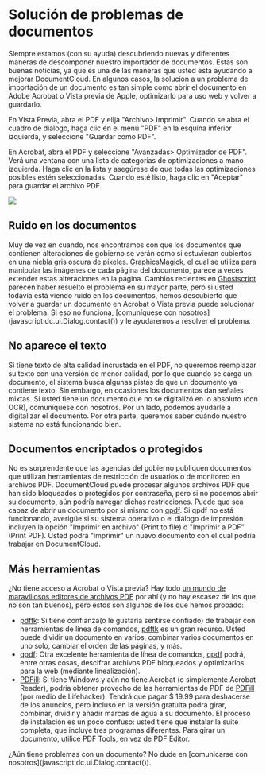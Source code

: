 # Solución de problemas de documentos

Siempre estamos (con su ayuda) descubriendo nuevas y diferentes maneras de descomponer nuestro importador de documentos. Estas son buenas noticias, ya que es una de las maneras que usted está ayudando a mejorar DocumentCloud. En algunos casos, la solución a un problema de importación de un documento es tan simple como abrir el documento en Adobe Acrobat o Vista previa de Apple, optimizarlo para uso web y volver a guardarlo.

En Vista Previa, abra el PDF y elija "Archivo> Imprimir". Cuando se abra el cuadro de diálogo, haga clic en el menú "PDF" en la esquina inferior izquierda, y seleccione "Guardar como PDF".

En Acrobat, abra el PDF y seleccione "Avanzadas> Optimizador de PDF". Verá una ventana con una lista de categorías de optimizaciones a mano izquierda. Haga clic en la lista y asegúrese de que todas las optimizaciones posibles estén seleccionadas. Cuando esté listo, haga clic en "Aceptar" para guardar el archivo PDF.

<img src="/images/help/pdf_optimizer.jpg" class="full_line" />

## Ruido en los documentos

Muy de vez en cuando, nos encontramos con que los documentos que contienen alteraciones de gobierno se verán como si estuvieran cubiertos en una niebla gris oscura de píxeles. [GraphicsMagick](http://www.graphicsmagick.org/), el cual se utiliza para manipular las imágenes de cada página del documento, parece a veces extender estas alteraciones en la página. Cambios recientes en [Ghostscript](http://pages.cs.wisc.edu/~ghost/doc/GPL/gpl900.htm) parecen haber resuelto el problema en su mayor parte, pero si usted todavía está viendo ruido en los documentos, hemos descubierto que volver a guardar un documento en Acrobat o Vista previa puede solucionar el problema. Si eso no funciona, [comuníquese con nosotros](javascript:dc.ui.Dialog.contact(\)) y le ayudaremos a resolver el problema.

## No aparece el texto

Si tiene texto de alta calidad incrustada en el PDF, no queremos reemplazar su texto con una versión de menor calidad, por lo que cuando se carga un documento, el sistema busca algunas pistas de que un documento ya contiene texto. Sin embargo, en ocasiones los documentos dan señales mixtas. Si usted tiene un documento que no se digitalizó en lo absoluto (con OCR), comuníquese con nosotros. Por un lado, podemos ayudarle a digitalizar el documento. Por otra parte, queremos saber cuándo nuestro sistema no está funcionando bien.

## <span id="encrypted">Documentos encriptados o protegidos</span>

No es sorprendente que las agencias del gobierno publiquen documentos que utilizan herramientas de restricción de usuarios  o  de monitoreo en archivos PDF. DocumentCloud puede procesar algunos archivos PDF que han sido bloqueados o protegidos por contraseña, pero si no podemos abrir su documento, aún podría navegar dichas restricciones. Puede que sea capaz de abrir un documento por sí mismo con [qpdf][]. Si qpdf no está funcionando, averigüe si su sistema operativo o el diálogo de impresión incluyen la opción "Imprimir en archivo" (Print to file) o "Imprimir a PDF” (Print PDF). Usted podrá "imprimir" un nuevo documento con el cual podría  trabajar en DocumentCloud.

## <span id="more">Más herramientas</span>

¿No tiene acceso a Acrobat o Vista previa? Hay todo [un mundo de maravillosos editores de archivos PDF](http://en.wikipedia.org/wiki/List_of_PDF_software) por ahí (y no hay escasez de los que no son tan buenos), pero estos son algunos de los que hemos probado:

 * [pdftk][]: Si tiene confianza(o le gustaría sentirse confiado) de trabajar con herramientas de línea de comandos,  [pdftk][] es un gran recurso. Usted puede dividir un documento en varios, combinar varios documentos en uno solo, cambiar el orden de las páginas, y más.
 * [qpdf][]: Otra excelente herramienta de línea de comandos, [qpdf][] podrá, entre otras cosas, descifrar archivos PDF bloqueados y optimizarlos para la web (mediante linealización).
 * [PDFill][]: Si tiene Windows y aún no tiene Acrobat (o simplemente Acrobat Reader), podría obtener provecho de las herramientas de PDF de [PDFill][] (por medio de Lifehacker). Tendrá que pagar $ 19.99 para deshacerse de los anuncios, pero incluso en la versión gratuita podrá girar, combinar, dividir y añadir  marcas de agua a su documento. El proceso de instalación es un poco confuso: usted tiene que instalar la suite completa, que incluye tres programas diferentes. Para girar un documento, utilice PDF Tools, en vez de PDF Editor.

¿Aún tiene problemas con un documento? No dude en [comunicarse con nosotros](javascript:dc.ui.Dialog.contact(\)).


[pdftk]: http://www.accesspdf.com/pdftk/
[PDFill]: http://pdfill.com/
[qpdf]: http://qpdf.sourceforge.net/
